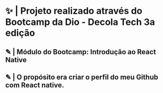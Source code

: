 # ✨ | Projeto realizado através do Bootcamp da Dio - Decola Tech 3a edição
##  ✎ | Módulo do Bootcamp: Introdução ao React Native 
## ✎ | O propósito era criar o perfil do meu Github com React native.
